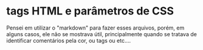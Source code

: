 # tags HTML e parâmetros de CSS

Pensei em utilizar o "markdown" para fazer esses arquivos, porém, em alguns casos, ele não se mostrava útil, principalmente quando se tratava de identificar comentários pela cor, ou tags ou etc....
